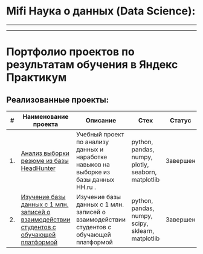 # Mifi Наука о данных (Data Science):
---
---
# Портфолио проектов по результатам обучения в Яндекс Практикум
## Реализованные проекты:

| #    | Наименование проекта                | Описание                                                     | Стек                                                         | Статус |
| ---- | ------------------------------------------------------------ | ------------------------------------------------------------ | ------------------------------------------------------------ | ------|
| 1.   | [Анализ выборки резюме из базы HeadHunter](https://github.com/ipd0828/SkillFactoty-MIFI/blob/main/Project.%20Ноутбук-шаблон%20(1).ipynb)| Учебный проект по анализу данных и наработке навыков на выборке из базы данных HH.ru .  | python, pandas, numpy, plotly, seaborn, matplotlib | Завершен |
| 2.   | [Изучение базы данных с 1 млн. записей о взаимодействии студентов с обучающей платформой](https://github.com/ipd0828/SkillFactoty-MIFI/blob/main/First_note.ipynb)| Изучение базы данных с 1 млн. записей о взаимодействии студентов с обучающей платформой  | python, pandas, numpy, scipy, sklearn, matplotlib       |  Завершен |

